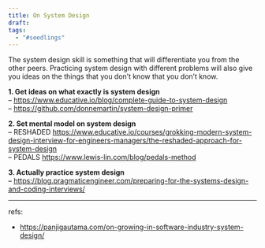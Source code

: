 ```yaml
---
title: On System Design
draft: 
tags:
  - "#seedlings"
---
```


The system design skill is something that will differentiate you from the other peers. Practicing system design with different problems will also give you ideas on the things that you don’t know that you don’t know.

**1. Get ideas on what exactly is system design**  
– https://www.educative.io/blog/complete-guide-to-system-design  
– https://github.com/donnemartin/system-design-primer

**2. Set mental model on system design**  
– RESHADED https://www.educative.io/courses/grokking-modern-system-design-interview-for-engineers-managers/the-reshaded-approach-for-system-design  
– PEDALS https://www.lewis-lin.com/blog/pedals-method

**3. Actually practice system design**  
– https://blog.pragmaticengineer.com/preparing-for-the-systems-design-and-coding-interviews/


---
refs: 
- https://panjigautama.com/on-growing-in-software-industry-system-design/